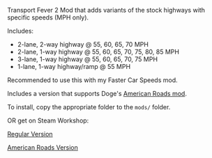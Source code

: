 Transport Fever 2 Mod that adds variants of the stock highways with specific speeds (MPH only).

Includes:
* 2-lane, 2-way highway @ 55, 60, 65, 70 MPH
* 2-lane, 1-way highway @ 55, 60, 65, 70, 75, 80, 85 MPH
* 3-lane, 1-way highway @ 55, 60, 65, 70, 75 MPH
* 1-lane, 1-way highway/ramp @ 55 MPH

Recommended to use this with my Faster Car Speeds mod.

Includes a version that supports Doge's [American Roads mod](https://steamcommunity.com/workshop/filedetails/?id=1938493177).

To install, copy the appropriate folder to the `mods/` folder.

OR get on Steam Workshop:

[Regular Version](https://steamcommunity.com/sharedfiles/filedetails/?id=1960510428)

[American Roads Version](https://steamcommunity.com/sharedfiles/filedetails/?id=1960510592)
